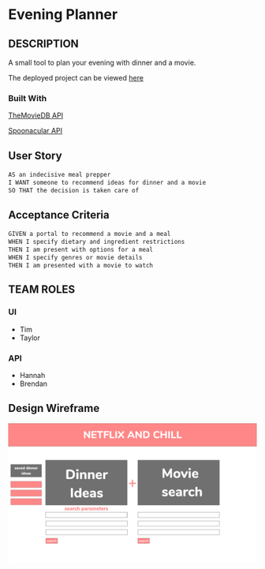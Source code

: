 # Evening Planner

## DESCRIPTION

A small tool to plan your evening with dinner and a movie.

The deployed project can be viewed [here](https://thetiiiim.github.io/evening-planner/)

### Built With

[TheMovieDB API](https://www.themoviedb.org/documentation/api)

[Spoonacular API](https://spoonacular.com/food-api)

## User Story

```
AS an indecisive meal prepper
I WANT someone to recommend ideas for dinner and a movie
SO THAT the decision is taken care of
```

## Acceptance Criteria

```
GIVEN a portal to recommend a movie and a meal
WHEN I specify dietary and ingredient restrictions
THEN I am present with options for a meal
WHEN I specify genres or movie details
THEN I am presented with a movie to watch
```

## TEAM ROLES

### UI

* Tim
* Taylor

### API

* Hannah
* Brendan

## Design Wireframe

![design wireframe](./assets/images/design-wireframe.png)